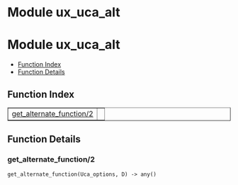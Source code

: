 Module ux_uca_alt
=================


<h1>Module ux_uca_alt</h1>

* [Function Index](#index)
* [Function Details](#functions)






<h2><a name="index">Function Index</a></h2>



<table width="100%" border="1" cellspacing="0" cellpadding="2" summary="function index"><tr><td valign="top"><a href="#get_alternate_function-2">get_alternate_function/2</a></td><td></td></tr></table>




<h2><a name="functions">Function Details</a></h2>


<a name="get_alternate_function-2"></a>

<h3>get_alternate_function/2</h3>





`get_alternate_function(Uca_options, D) -> any()`

